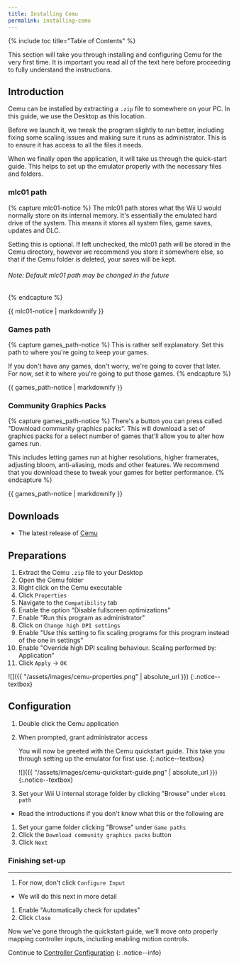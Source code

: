 ```yaml
---
title: Installing Cemu
permalink: installing-cemu
---
```


{% include toc title="Table of Contents" %}

This section will take you through installing and configuring Cemu for the very first time. It is important you read all of the text here before proceeding to fully understand the instructions.

## Introduction

Cemu can be installed by extracting a `.zip` file to somewhere on your PC. In this guide, we use the Desktop as this location.

Before we launch it, we tweak the program slightly to run better, including fixing some scaling issues and making sure it runs as administrator. This is to ensure it has access to all the files it needs.

When we finally open the application, it will take us through the quick-start guide. This helps to set up the emulator properly with the necessary files and folders.

### mlc01 path

{% capture mlc01-notice %}
The mlc01 path stores what the Wii U would normally store on its internal memory. It's essentially the emulated hard drive of the system. This means it stores all system files, game saves, updates and DLC.

Setting this is optional. If left unchecked, the mlc01 path will be stored in the Cemu directory, however we recommend you store it somewhere else, so that if the Cemu folder is deleted, your saves will be kept.

###### _Note: Default mlc01 path may be changed in the future_
{% endcapture %}

<div class="notice--textbox">{{ mlc01-notice | markdownify }}</div>

### Games path

{% capture games_path-notice %}
This is rather self explanatory. Set this path to where you're going to keep your games.

If you don't have any games, don't worry, we're going to cover that later. For now, set it to where you're going to put those games.
{% endcapture %}

<div class="notice--textbox">{{ games_path-notice | markdownify }}</div>

### Community Graphics Packs

{% capture games_path-notice %}
There's a button you can press called "Download community graphics packs". This will download a set of graphics packs for a select number of games that'll allow you to alter how games run.

This includes letting games run at higher resolutions, higher framerates, adjusting bloom, anti-aliasing, mods and other features. We recommend that you download these to tweak your games for better performance.
{% endcapture %}

<div class="notice--textbox">{{ games_path-notice | markdownify }}</div>

## Downloads

- The latest release of [Cemu](https://cemu.info/#download)

## Preparations

1. Extract the Cemu `.zip` file to your Desktop
1. Open the Cemu folder
1. Right click on the Cemu executable
1. Click `Properties`
1. Navigate to the `Compatibility` tab
1. Enable the option "Disable fullscreen optimizations"
1. Enable "Run this program as administrator"
1. Click on `Change high DPI settings`
1. Enable "Use this setting to fix scaling programs for this program instead of the one in settings"
1. Enable "Override high DPI scaling behaviour. Scaling performed by: Application"
1. Click `Apply` -> `OK`

![]({{ "/assets/images/cemu-properties.png" | absolute_url }})
{:.notice--textbox}

## Configuration

1. Double click the Cemu application
1. When prompted, grant administrator access

    You will now be greeted with the Cemu quickstart guide. This take you through setting up the emulator for first use.
    {:.notice--textbox}

    ![]({{ "/assets/images/cemu-quickstart-guide.png" | absolute_url }})
    {:.notice--textbox}

3. Set your Wii U internal storage folder by clicking "Browse" under `mlc01 path`
  - Read the introductions if you don't know what this or the following are
1. Set your game folder clicking "Browse" under `Game paths`
1. Click the `Download community graphics packs` button
1. Click `Next`

### Finishing set-up
---

1. For now, don't click `Configure Input`
  - We will do this next in more detail
1. Enable "Automatically check for updates"
1. Click `Close`

Now we've gone through the quickstart guide, we'll move onto properly mapping controller inputs, including enabling motion controls.

Continue to [Controller Configuration](controller-configuration)
{: .notice--info}
